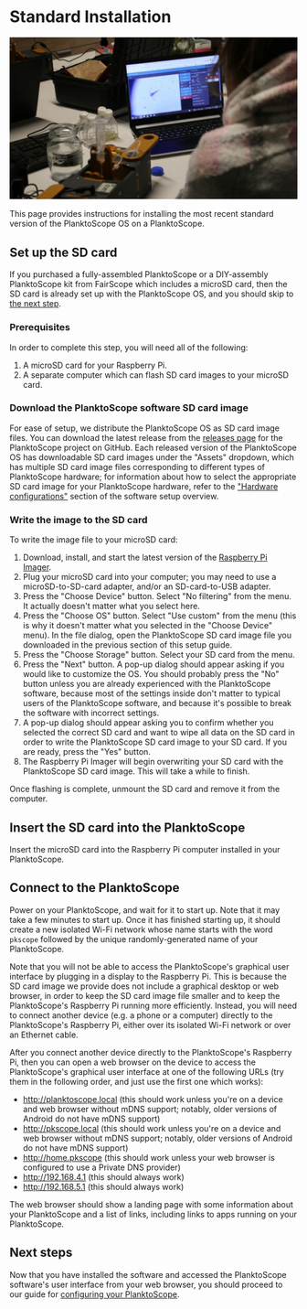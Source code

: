 # Standard Installation

![easy install](../../images/software/IMG_1532.jpg)

This page provides instructions for installing the most recent standard version of the PlanktoScope OS on a PlanktoScope.

## Set up the SD card

If you purchased a fully-assembled PlanktoScope or a DIY-assembly PlanktoScope kit from FairScope which includes a microSD card, then the SD card is already set up with the PlanktoScope OS, and you should skip to [the next step](#insert-the-sd-card-into-the-planktoscope).

### Prerequisites

In order to complete this step, you will need all of the following:

1. A microSD card for your Raspberry Pi.
2. A separate computer which can flash SD card images to your microSD card.

### Download the PlanktoScope software SD card image

For ease of setup, we distribute the PlanktoScope OS as SD card image files. You can download the latest release from the [releases page](https://github.com/PlanktoScope/PlanktoScope/releases?q=prerelease%3Afalse+draft%3Afalse&expanded=true) for the PlanktoScope project on GitHub. Each released version of the PlanktoScope OS has downloadable SD card images under the "Assets" dropdown, which has multiple SD card image files corresponding to different types of PlanktoScope hardware; for information about how to select the appropriate SD card image for your PlanktoScope hardware, refer to the ["Hardware configurations"](index.md#hardware-configurations) section of the software setup overview.

### Write the image to the SD card

To write the image file to your microSD card:

1. Download, install, and start the latest version of the [Raspberry Pi Imager](https://www.raspberrypi.com/software/).
2. Plug your microSD card into your computer; you may need to use a microSD-to-SD-card adapter, and/or an SD-card-to-USB adapter.
3. Press the "Choose Device" button. Select "No filtering" from the menu. It actually doesn't matter what you select here.
4. Press the "Choose OS" button. Select "Use custom" from the menu (this is why it doesn't matter what you selected in the "Choose Device" menu). In the file dialog, open the PlanktoScope SD card image file you downloaded in the previous section of this setup guide.
5. Press the "Choose Storage" button. Select your SD card from the menu.
6. Press the "Next" button. A pop-up dialog should appear asking if you would like to customize the OS. You should probably press the "No" button unless you are already experienced with the PlanktoScope software, because most of the settings inside don't matter to typical users of the PlanktoScope software, and because it's possible to break the software with incorrect settings.
7. A pop-up dialog should appear asking you to confirm whether you selected the correct SD card and want to wipe all data on the SD card in order to write the PlanktoScope SD card image to your SD card. If you are ready, press the "Yes" button.
8. The Raspberry Pi Imager will begin overwriting your SD card with the PlanktoScope SD card image. This will take a while to finish.

Once flashing is complete, unmount the SD card and remove it from the computer.

## Insert the SD card into the PlanktoScope

Insert the microSD card into the Raspberry Pi computer installed in your PlanktoScope.

## Connect to the PlanktoScope

Power on your PlanktoScope, and wait for it to start up. Note that it may take a few minutes to start up. Once it has finished starting up, it should create a new isolated Wi-Fi network whose name starts with the word `pkscope` followed by the unique randomly-generated name of your PlanktoScope.

Note that you will not be able to access the PlanktoScope's graphical user interface by plugging in a display to the Raspberry Pi. This is because the SD card image we provide does not include a graphical desktop or web browser, in order to keep the SD card image file smaller and to keep the PlanktoScope's Raspberry Pi running more efficiently. Instead, you will need to connect another device (e.g. a phone or a computer) directly to the PlanktoScope's Raspberry Pi, either over its isolated Wi-Fi network or over an Ethernet cable.

After you connect another device directly to the PlanktoScope's Raspberry Pi, then you can open a web browser on the device to access the PlanktoScope's graphical user interface at one of the following URLs (try them in the following order, and just use the first one which works):

- <http://planktoscope.local> (this should work unless you're on a device and web browser without mDNS support; notably, older versions of Android do not have mDNS support)
- <http://pkscope.local> (this should work unless you're on a device and web browser without mDNS support; notably, older versions of Android do not have mDNS support)
- <http://home.pkscope> (this should work unless your web browser is configured to use a Private DNS provider)
- <http://192.168.4.1> (this should always work)
- <http://192.168.5.1> (this should always work)

The web browser should show a landing page with some information about your PlanktoScope and a list of links, including links to apps running on your PlanktoScope.

## Next steps

Now that you have installed the software and accessed the PlanktoScope software's user interface from your web browser, you should proceed to our guide for [configuring your PlanktoScope](config.md).
